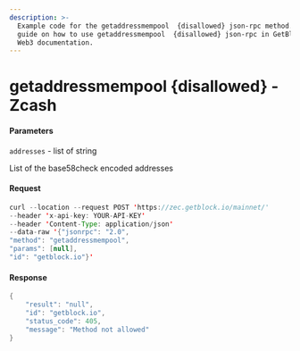 ```yaml
---
description: >-
  Example code for the getaddressmempool  {disallowed} json-rpc method. Сomplete
  guide on how to use getaddressmempool  {disallowed} json-rpc in GetBlock.io
  Web3 documentation.
---
```


# getaddressmempool {disallowed} - Zcash

#### Parameters

`addresses` - list of string

List of the base58check encoded addresses

#### Request

```java
curl --location --request POST 'https://zec.getblock.io/mainnet/' 
--header 'x-api-key: YOUR-API-KEY' 
--header 'Content-Type: application/json' 
--data-raw '{"jsonrpc": "2.0",
"method": "getaddressmempool",
"params": [null],
"id": "getblock.io"}'
```

#### Response

```java
{
    "result": "null",
    "id": "getblock.io",
    "status_code": 405,
    "message": "Method not allowed"
}
```
